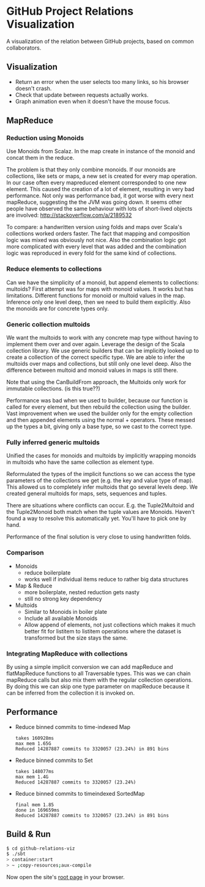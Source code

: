 # GitHub Project Relations Visualization

A visualization of the relation between GitHub projects, based on common
collaborators.

## Visualization

 * Return an error when the user selects too many links, so his browser
   doesn't crash.
 * Check that update between requests actually works.
 * Graph animation even when it doesn't have the mouse focus.

## MapReduce

### Reduction using Monoids

Use Monoids from Scalaz. In the map create in instance of the monoid
and concat them in the reduce.

The problem is that they only combine monoids. If our monoids are
collections, like sets or maps, a new set is created for every map
operation. In our case often every mapreduced element corresponded to one
new element. This caused the creation of a lot of element, resulting in
very bad performance. Not only was performance bad, it got worse with
every next mapReduce, suggesting the the JVM was going down. It seems
other people have observed the same behaviour with lots of short-lived
objects are involved: http://stackoverflow.com/a/2189532

To compare: a handwritten version using folds and maps over Scala's
collections worked orders faster. The fact that mapping and composition
logic was mixed was obviously not nice. Also the combination logic got
more complicated with every level that was added and the combination
logic was reproduced in every fold for the same kind of collections.

### Reduce elements to collections

Can we have the simplicity of a monoid, but append elements to
collections: multoids? First attempt was for maps with monoid values. It
works but has limitations. Different functions for monoid or multoid
values in the map. Inference only one level deep, then we need to build
them explicitly. Also the monoids are for concrete types only.

### Generic collection multoids

We want the multoids to work with any concrete map type without having
to implement them over and over again. Leverage the design of the Scala
collection library. We use generic builders that can be implicitly looked
up to create a collection of the correct specific type. We are able to
infer the multoids over maps and collections, but still only one level
deep. Also the difference between multoid and monoid values in maps is
still there.

Note that using the CanBuildFrom approach, the Multoids only work for
immutable collections. (is this true??)

Performance was bad when we used to builder, because our function is
called for every element, but then rebuild the collection using the
builder. Vast improvement when we used the builder only for the empty
collection and then appended elements using the normal + operators. These
messed up the types a bit, giving only a base type, so we cast to the
correct type.

### Fully inferred generic multoids

Unified the cases for monoids and multoids by implicitly wrapping monoids
in multoids who have the same collection as element type.

Reformulated the types of the implicit functions so we can access the
type parameters of the collections we get (e.g. the key and value type of
map). This allowed us to completely infer multoids that go several levels
deep. We created general multoids for maps, sets, sequences and tuples.

There are situations where conflicts can occur. E.g. the Tuple2Multoid and
the Tuple2Monoid both match when the tuple values are Monoids. Haven't found
a way to resolve this automatically yet. You'll have to pick one by hand. 

Performance of the final solution is very close to using handwritten folds.

### Comparison

* Monoids
  - reduce boilerplate
  - works well if individual items reduce to rather big data structures
* Map & Reduce
  - more boilerplate, nested reduction gets nasty
  - still no strong key dependency
* Multoids
  - Similar to Monoids in boiler plate
  - Include all available Monoids
  - Allow append of elements, not just collections which makes it much
    better fit for listitem to listitem operations where the dataset is
    transformed but the size stays the same.
   
### Integrating MapReduce with collections

By using a simple implicit conversion we can add mapReduce and flatMapReduce
functions to all Traversable types. This was we can chain mapReduce calls but
also mix them with the regular collection operations. By doing this we can skip
one type parameter on mapReduce because it can be inferred from the collection
it is invoked on.

## Performance

 * Reduce binned commits to time-indexed Map
   ```
   takes 160928ms
   max mem 1.65G
   Reduced 14287887 commits to 3320057 (23.24%) in 891 bins
   ```
 * Reduce binned commits to Set
   ```
   takes 148077ms
   max mem 1.4G
   Reduced 14287887 commits to 3320057 (23.24%)
   ```
 * Reduce binned commits to timeindexed SortedMap
   ```
   final mem 1.85
   done in 169659ms
   Reduced 14287887 commits to 3320057 (23.24%) in 891 bins
   ```

## Build & Run

```sh
$ cd github-relations-viz
$ ./sbt
> container:start
> ~ ;copy-resources;aux-compile
```

Now open the site's [root page](http://localhost:8080/) in your browser.
